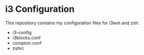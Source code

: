 # i3 Configuration

This repository contains my configuration files for i3wm and zsh:
  - i3-config
  - i3blocks.conf
  - compton.conf
  - zshrc
